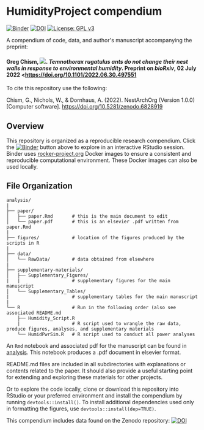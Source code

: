 # HumidityProject compendium

[![Binder](https://mybinder.org/badge_logo.svg)](https://mybinder.org/v2/gh/Gchism94/HumidityProject/main?urlpath=rstudio)
[![DOI](https://zenodo.org/badge/511707834.svg)](https://zenodo.org/badge/latestdoi/511707834)
[![License: GPL v3](https://img.shields.io/badge/License-GPLv3-blue.svg)](https://www.gnu.org/licenses/gpl-3.0)

A compendium of code, data, and author's manuscript accompanying the preprint:

#### Greg Chism, [![](https://orcid.org/sites/default/files/images/orcid_16x16.png)](https://orcid.org/0000-0002-5478-2445). *Temnothorax rugatulus ants do not change their nest walls in response to environmental humidity*. Preprint on *bioRxiv*, 02 July 2022 <https://doi.org/10.1101/2022.06.30.497551
>

To cite this repository use the following: 

Chism, G., Nichols, W., & Dornhaus, A. (2022). NestArchOrg (Version 1.0.0) [Computer software]. https://doi.org/10.5281/zenodo.6828919

## Overview
This repository is organized as a reproducible research compendium. 
Click the [![Binder](http://mybinder.org/badge.svg)](http://beta.mybinder.org/v2/gh/Gchism94/HumidityProject/main?urlpath=rstudio) button above to explore in an interactive RStudio session.  Binder uses [rocker-project.org](https://rocker-project.org) Docker images to ensure a consistent and reproducible computational environment.  These Docker images can also be used locally.  

## File Organization

    analysis/
    |
    ├── paper/
    │   ├── paper.Rmd       # this is the main document to edit
    │   └── paper.pdf       # this is an elsevier .pdf written from paper.Rmd
    |
    ├── figures/            # location of the figures produced by the scripts in R
    |
    ├── data/
    │   └── RawData/        # data obtained from elsewhere
    |   
    ├── supplementary-materials/
    │   ├── Supplementary_Figures/     
    |   |                   # supplementary figures for the main manuscript
    │   └── Supplementary_Tables/      
    |                       # supplementary tables for the main manuscript 
    |
    └── R                   # Run in the following order (also see associated README.md
        ├── Humidity_Script.R
        |                   # R script used to wrangle the raw data, produce figures, analyses, and supplementary materials
        └── HumidPwrSim.R   # R script used to conduct all power analyses 
        

An `Rmd` notebook and associated pdf for the manuscript can be found in [analysis](/paper). This notebook produces a .pdf document in elsevier format.  

README.md files are included in all subdirectories with explanations or contents related to the paper. It should also provide a useful starting point for extending and exploring these materials for other projects.

Or to explore the code locally, clone or download this repository into RStudio or your preferred environment and install the compendium by running `devtools::install()`.  To install additional dependencies used only in formatting the figures, use `devtools::install(dep=TRUE)`.  


This compendium includes data found on the Zenodo repository: 
[![DOI](https://zenodo.org/badge/DOI/10.5281/zenodo.6780270.svg)](https://doi.org/10.5281/zenodo.6780270)


